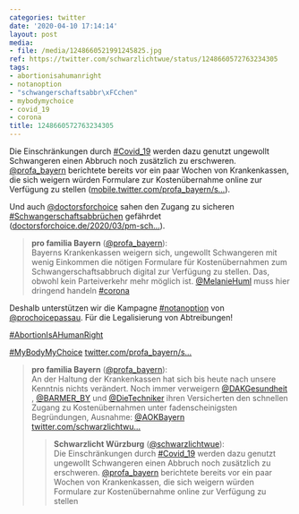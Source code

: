 ```yaml
---
categories: twitter
date: '2020-04-10 17:14:14'
layout: post
media:
- file: /media/1248660521991245825.jpg
ref: https://twitter.com/schwarzlichtwue/status/1248660572763234305
tags:
- abortionisahumanright
- notanoption
- "schwangerschaftsabbr\xFCchen"
- mybodymychoice
- covid_19
- corona
title: 1248660572763234305
---
```

Die Einschränkungen durch [#Covid_19](/t/covid_19) werden dazu genutzt ungewollt Schwangeren einen Abbruch noch zusätzlich zu erschweren. [@profa_bayern](https://twitter.com/profa_bayern) berichtete bereits vor ein paar Wochen von Krankenkassen, die sich weigern würden Formulare zur Kostenübernahme online zur Verfügung zu stellen 
([mobile.twitter.com/profa_bayern/s…](https://mobile.twitter.com/profa_bayern/status/1242184013479129088)).

Und auch [@doctorsforchoice](https://twitter.com/doctorsforchoice) sahen den Zugang zu sicheren [#Schwangerschaftsabbrüchen](/t/schwangerschaftsabbrüchen) gefährdet ([doctorsforchoice.de/2020/03/pm-sch…](https://doctorsforchoice.de/2020/03/pm-schwangerschaftsabbruch-corona/)).
> <b>pro familia Bayern</b> ([@profa_bayern](https://twitter.com/profa_bayern)):  
>Bayerns Krankenkassen weigern sich, ungewollt Schwangeren mit wenig Einkommen die nötigen Formulare für Kostenübernahmen zum Schwangerschaftsabbruch digital zur Verfügung zu stellen. Das, obwohl kein Parteiverkehr mehr möglich ist. [@MelanieHuml](https://twitter.com/MelanieHuml) muss hier dringend handeln [#corona](/t/corona)  


Deshalb unterstützen wir die Kampagne [#notanoption](/t/notanoption) von [@prochoicepassau](https://twitter.com/prochoicepassau). Für die Legalisierung von Abtreibungen!

[#AbortionIsAHumanRight](/t/abortionisahumanright) 

[#MyBodyMyChoice](/t/mybodymychoice)
[twitter.com/profa_bayern/s…](https://twitter.com/profa_bayern/status/1248936198854279169?s=19)
> <b>pro familia Bayern</b> ([@profa_bayern](https://twitter.com/profa_bayern)):  
>An der Haltung der Krankenkassen hat sich bis heute nach unsere Kenntnis nichts verändert. Noch immer verweigern [@DAKGesundheit](https://twitter.com/DAKGesundheit) , [@BARMER_BY](https://twitter.com/BARMER_BY) und [@DieTechniker](https://twitter.com/DieTechniker) ihren Versicherten den schnellen Zugang zu Kostenübernahmen unter fadenscheinigsten Begründungen, Ausnahme: [@AOKBayern](https://twitter.com/AOKBayern) [twitter.com/schwarzlichtwu…](https://twitter.com/schwarzlichtwue/status/1248660572763234305)  
>> <b>Schwarzlicht Würzburg</b> ([@schwarzlichtwue](https://twitter.com/schwarzlichtwue)):    
>>Die Einschränkungen durch [#Covid_19](/t/covid_19) werden dazu genutzt ungewollt Schwangeren einen Abbruch noch zusätzlich zu erschweren. [@profa_bayern](https://twitter.com/profa_bayern) berichtete bereits vor ein paar Wochen von Krankenkassen, die sich weigern würden Formulare zur Kostenübernahme online zur Verfügung zu stellen     
>  
>  

